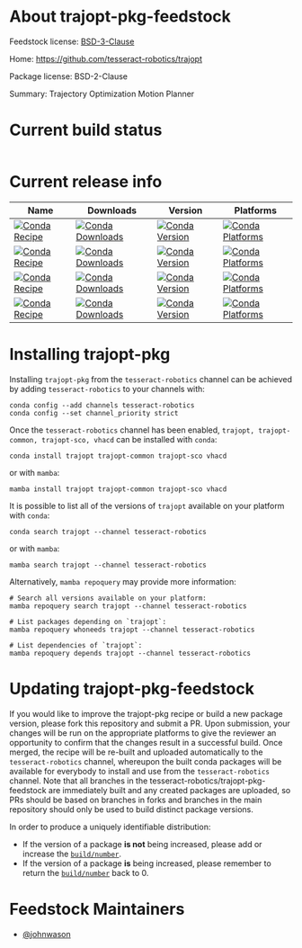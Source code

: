 About trajopt-pkg-feedstock
===========================

Feedstock license: [BSD-3-Clause](https://github.com/tesseract-robotics/trajopt-feedstock/blob/main/LICENSE.txt)

Home: https://github.com/tesseract-robotics/trajopt

Package license: BSD-2-Clause

Summary: Trajectory Optimization Motion Planner

Current build status
====================


<table>
</table>

Current release info
====================

| Name | Downloads | Version | Platforms |
| --- | --- | --- | --- |
| [![Conda Recipe](https://img.shields.io/badge/recipe-trajopt-green.svg)](https://anaconda.org/tesseract-robotics/trajopt) | [![Conda Downloads](https://img.shields.io/conda/dn/tesseract-robotics/trajopt.svg)](https://anaconda.org/tesseract-robotics/trajopt) | [![Conda Version](https://img.shields.io/conda/vn/tesseract-robotics/trajopt.svg)](https://anaconda.org/tesseract-robotics/trajopt) | [![Conda Platforms](https://img.shields.io/conda/pn/tesseract-robotics/trajopt.svg)](https://anaconda.org/tesseract-robotics/trajopt) |
| [![Conda Recipe](https://img.shields.io/badge/recipe-trajopt--common-green.svg)](https://anaconda.org/tesseract-robotics/trajopt-common) | [![Conda Downloads](https://img.shields.io/conda/dn/tesseract-robotics/trajopt-common.svg)](https://anaconda.org/tesseract-robotics/trajopt-common) | [![Conda Version](https://img.shields.io/conda/vn/tesseract-robotics/trajopt-common.svg)](https://anaconda.org/tesseract-robotics/trajopt-common) | [![Conda Platforms](https://img.shields.io/conda/pn/tesseract-robotics/trajopt-common.svg)](https://anaconda.org/tesseract-robotics/trajopt-common) |
| [![Conda Recipe](https://img.shields.io/badge/recipe-trajopt--sco-green.svg)](https://anaconda.org/tesseract-robotics/trajopt-sco) | [![Conda Downloads](https://img.shields.io/conda/dn/tesseract-robotics/trajopt-sco.svg)](https://anaconda.org/tesseract-robotics/trajopt-sco) | [![Conda Version](https://img.shields.io/conda/vn/tesseract-robotics/trajopt-sco.svg)](https://anaconda.org/tesseract-robotics/trajopt-sco) | [![Conda Platforms](https://img.shields.io/conda/pn/tesseract-robotics/trajopt-sco.svg)](https://anaconda.org/tesseract-robotics/trajopt-sco) |
| [![Conda Recipe](https://img.shields.io/badge/recipe-vhacd-green.svg)](https://anaconda.org/tesseract-robotics/vhacd) | [![Conda Downloads](https://img.shields.io/conda/dn/tesseract-robotics/vhacd.svg)](https://anaconda.org/tesseract-robotics/vhacd) | [![Conda Version](https://img.shields.io/conda/vn/tesseract-robotics/vhacd.svg)](https://anaconda.org/tesseract-robotics/vhacd) | [![Conda Platforms](https://img.shields.io/conda/pn/tesseract-robotics/vhacd.svg)](https://anaconda.org/tesseract-robotics/vhacd) |

Installing trajopt-pkg
======================

Installing `trajopt-pkg` from the `tesseract-robotics` channel can be achieved by adding `tesseract-robotics` to your channels with:

```
conda config --add channels tesseract-robotics
conda config --set channel_priority strict
```

Once the `tesseract-robotics` channel has been enabled, `trajopt, trajopt-common, trajopt-sco, vhacd` can be installed with `conda`:

```
conda install trajopt trajopt-common trajopt-sco vhacd
```

or with `mamba`:

```
mamba install trajopt trajopt-common trajopt-sco vhacd
```

It is possible to list all of the versions of `trajopt` available on your platform with `conda`:

```
conda search trajopt --channel tesseract-robotics
```

or with `mamba`:

```
mamba search trajopt --channel tesseract-robotics
```

Alternatively, `mamba repoquery` may provide more information:

```
# Search all versions available on your platform:
mamba repoquery search trajopt --channel tesseract-robotics

# List packages depending on `trajopt`:
mamba repoquery whoneeds trajopt --channel tesseract-robotics

# List dependencies of `trajopt`:
mamba repoquery depends trajopt --channel tesseract-robotics
```




Updating trajopt-pkg-feedstock
==============================

If you would like to improve the trajopt-pkg recipe or build a new
package version, please fork this repository and submit a PR. Upon submission,
your changes will be run on the appropriate platforms to give the reviewer an
opportunity to confirm that the changes result in a successful build. Once
merged, the recipe will be re-built and uploaded automatically to the
`tesseract-robotics` channel, whereupon the built conda packages will be available for
everybody to install and use from the `tesseract-robotics` channel.
Note that all branches in the tesseract-robotics/trajopt-pkg-feedstock are
immediately built and any created packages are uploaded, so PRs should be based
on branches in forks and branches in the main repository should only be used to
build distinct package versions.

In order to produce a uniquely identifiable distribution:
 * If the version of a package **is not** being increased, please add or increase
   the [``build/number``](https://docs.conda.io/projects/conda-build/en/latest/resources/define-metadata.html#build-number-and-string).
 * If the version of a package **is** being increased, please remember to return
   the [``build/number``](https://docs.conda.io/projects/conda-build/en/latest/resources/define-metadata.html#build-number-and-string)
   back to 0.

Feedstock Maintainers
=====================

* [@johnwason](https://github.com/johnwason/)

